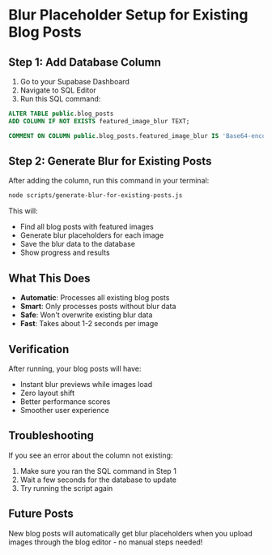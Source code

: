 # Blur Placeholder Setup for Existing Blog Posts

## Step 1: Add Database Column

1. Go to your Supabase Dashboard
2. Navigate to SQL Editor
3. Run this SQL command:

```sql
ALTER TABLE public.blog_posts 
ADD COLUMN IF NOT EXISTS featured_image_blur TEXT;

COMMENT ON COLUMN public.blog_posts.featured_image_blur IS 'Base64-encoded blur placeholder for the featured image';
```

## Step 2: Generate Blur for Existing Posts

After adding the column, run this command in your terminal:

```bash
node scripts/generate-blur-for-existing-posts.js
```

This will:
- Find all blog posts with featured images
- Generate blur placeholders for each image
- Save the blur data to the database
- Show progress and results

## What This Does

- **Automatic**: Processes all existing blog posts
- **Smart**: Only processes posts without blur data
- **Safe**: Won't overwrite existing blur data
- **Fast**: Takes about 1-2 seconds per image

## Verification

After running, your blog posts will have:
- Instant blur previews while images load
- Zero layout shift
- Better performance scores
- Smoother user experience

## Troubleshooting

If you see an error about the column not existing:
1. Make sure you ran the SQL command in Step 1
2. Wait a few seconds for the database to update
3. Try running the script again

## Future Posts

New blog posts will automatically get blur placeholders when you upload images through the blog editor - no manual steps needed!